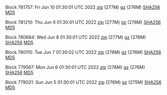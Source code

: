 Block 781757: Fri Jun 10 01:30:01 UTC 2022 [zip](https://files.01coin.io/mainnet/2022-06-10/bootstrap.dat.zip) (277M) [gz](https://files.01coin.io/mainnet/2022-06-10/bootstrap.dat.tar.gz) (276M) [SHA256](https://files.01coin.io/mainnet/2022-06-10/sha256.txt) [MD5](https://files.01coin.io/mainnet/2022-06-10/md5.txt)

Block 781210: Thu Jun  9 01:30:01 UTC 2022 [zip](https://files.01coin.io/mainnet/2022-06-09/bootstrap.dat.zip) (277M) [gz](https://files.01coin.io/mainnet/2022-06-09/bootstrap.dat.tar.gz) (276M) [SHA256](https://files.01coin.io/mainnet/2022-06-09/sha256.txt) [MD5](https://files.01coin.io/mainnet/2022-06-09/md5.txt)

Block 780664: Wed Jun  8 01:30:01 UTC 2022 [zip](https://files.01coin.io/mainnet/2022-06-08/bootstrap.dat.zip) (277M) [gz](https://files.01coin.io/mainnet/2022-06-08/bootstrap.dat.tar.gz) (276M) [SHA256](https://files.01coin.io/mainnet/2022-06-08/sha256.txt) [MD5](https://files.01coin.io/mainnet/2022-06-08/md5.txt)

Block 780115: Tue Jun  7 01:30:02 UTC 2022 [zip](https://files.01coin.io/mainnet/2022-06-07/bootstrap.dat.zip) (276M) [gz](https://files.01coin.io/mainnet/2022-06-07/bootstrap.dat.tar.gz) (276M) [SHA256](https://files.01coin.io/mainnet/2022-06-07/sha256.txt) [MD5](https://files.01coin.io/mainnet/2022-06-07/md5.txt)

Block 779567: Mon Jun  6 01:30:01 UTC 2022 [zip](https://files.01coin.io/mainnet/2022-06-06/bootstrap.dat.zip) (276M) [gz](https://files.01coin.io/mainnet/2022-06-06/bootstrap.dat.tar.gz) (276M) [SHA256](https://files.01coin.io/mainnet/2022-06-06/sha256.txt) [MD5](https://files.01coin.io/mainnet/2022-06-06/md5.txt)

Block 779021: Sun Jun  5 01:30:01 UTC 2022 [zip](https://files.01coin.io/mainnet/2022-06-05/bootstrap.dat.zip) (276M) [gz](https://files.01coin.io/mainnet/2022-06-05/bootstrap.dat.tar.gz) (275M) [SHA256](https://files.01coin.io/mainnet/2022-06-05/sha256.txt) [MD5](https://files.01coin.io/mainnet/2022-06-05/md5.txt)
